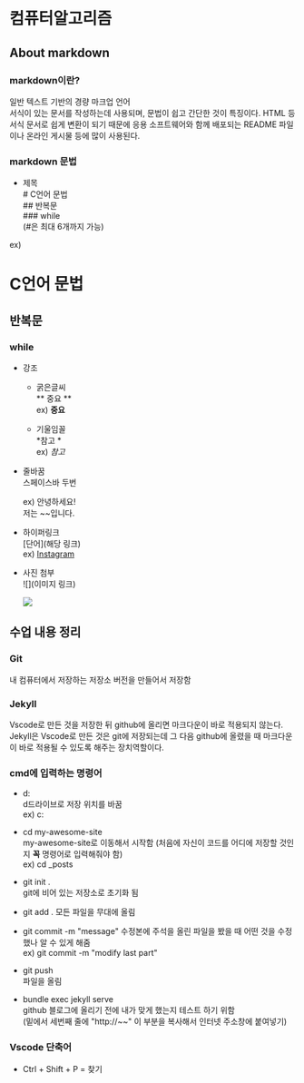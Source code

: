 # 컴퓨터알고리즘

## About markdown

### **markdown이란?**
일반 텍스트 기반의 경량 마크업 언어  
서식이 있는 문서를 작성하는데 사용되며, 문법이 쉽고 간단한 것이 특징이다. HTML 등 서식 문서로 쉽게 변환이 되기 때문에 응용 소프트웨어와 함께 배포되는 README 파일이나 온라인 게시물 등에 많이 사용된다.

### **markdown 문법**

* 제목      
      # C언어 문법  
      ## 반복문  
      ### while  
(#은 최대 6개까지 가능)  

ex) 
# C언어 문법
## 반복문
### while  
  

* 강조    
  - 굵은글씨  
   ** 중요 **   
   ex) **중요**

  - 기울임꼴  
    *참고 *  
    ex) *참고*

* 줄바꿈  
   스페이스바 두번  
     
   ex) 안녕하세요!  
   저는 ~~입니다.

* 하이퍼링크  
  [단어](해당 링크)  
  ex) [Instagram](https://www.instagram.com/?hl=ko)

* 사진 첨부  
  ![](이미지 링크)  
    
   ![](https://search.pstatic.net/common/?src=http%3A%2F%2Fblogfiles.naver.net%2FMjAyMjAzMDZfMTkz%2FMDAxNjQ2NTQxMjYwMjky.6Ek3pZjYi9sN7wAZRnjyO0_n7mAC5SPywl3CiBIc-cAg.-I2pUh_E7vvz6E4xcAHQUFItyqX9TqpYF8x20ePvgA0g.JPEG.aram627%2FIMG_0294.jpg&type=a340)
  

## 수업 내용 정리  

### **Git**
내 컴퓨터에서 저장하는 저장소
버전을 만들어서 저장함

### **Jekyll**
Vscode로 만든 것을 저장한 뒤 github에 올리면 마크다운이 바로 적용되지 않는다. Jekyll은 Vscode로 만든 것은 git에 저장되는데 그 다음 github에 올렸을 때 마크다운이 바로 적용될 수 있도록 해주는 장치역할이다.

### **cmd에 입력하는 명령어**
* d:  
  d드라이브로 저장 위치를 바꿈  
  ex) c:  

* cd my-awesome-site  
  my-awesome-site로 이동해서 시작함 (처음에 자신이 코드를 어디에 저장할 것인지 **꼭** 명령어로 입력해줘야 함)  
  ex) cd _posts  

* git init .  
  git에 비어 있는 저장소로 초기화 됨  

* git add .
  모든 파일을 무대에 올림

* git commit -m "message"
  수정본에 주석을 올린 파일을 봤을 때 어떤 것을 수정했나 알 수 있게 해줌  
  ex) git commit -m "modify last part"  

* git push  
  파일을 올림

* bundle exec jekyll serve  
  github 블로그에 올리기 전에 내가 맞게 했는지 테스트 하기 위함  
  (밑에서 세번째 줄에 "http://~~" 이 부분을 복사해서 인터넷 주소창에 붙여넣기)  

### Vscode 단축어

* Ctrl + Shift + P = 찾기


    